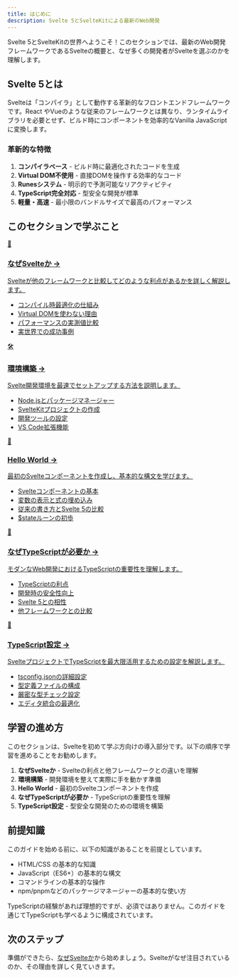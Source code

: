 ```yaml
---
title: はじめに
description: Svelte 5とSvelteKitによる最新のWeb開発
---
```


<script>
  import { base } from '$app/paths';
</script>

Svelte 5とSvelteKitの世界へようこそ！このセクションでは、最新のWeb開発フレームワークであるSvelteの概要と、なぜ多くの開発者がSvelteを選ぶのかを理解します。

## Svelte 5とは

Svelteは「コンパイラ」として動作する革新的なフロントエンドフレームワークです。React やVueのような従来のフレームワークとは異なり、ランタイムライブラリを必要とせず、ビルド時にコンポーネントを効率的なVanilla JavaScriptに変換します。

### 革新的な特徴

1. **コンパイラベース** - ビルド時に最適化されたコードを生成
2. **Virtual DOM不使用** - 直接DOMを操作する効率的なコード
3. **Runesシステム** - 明示的で予測可能なリアクティビティ
4. **TypeScript完全対応** - 型安全な開発が標準
5. **軽量・高速** - 最小限のバンドルサイズで最高のパフォーマンス

## このセクションで学ぶこと

<div class="grid grid-cols-1 md:grid-cols-2 gap-4 my-8 auto-rows-[1fr]">
  <a href="{base}/introduction/why-svelte/" class="flex no-underline group h-full">
    <div class="p-4 border border-gray-2 dark:border-gray-7 rounded-lg shadow-md hover:shadow-lg hover:border-pink-400 dark:hover:border-pink-400 transition-all cursor-pointer flex flex-col w-full">
      <div class="text-3xl mb-2">🚀</div>
      <h3 class="font-bold text-lg mb-2 text-pink-600 dark:text-pink-400 group-hover:text-pink-700 dark:group-hover:text-pink-300 transition-colors">
        なぜSvelteか
        <span class="inline-block ml-1 text-xs opacity-60">→</span>
      </h3>
      <p class="text-sm mb-3 text-gray-7 dark:text-gray-3">Svelteが他のフレームワークと比較してどのような利点があるかを詳しく解説します。</p>
      <ul class="text-sm text-gray-6 dark:text-gray-4 space-y-1 flex-grow">
        <li>コンパイル時最適化の仕組み</li>
        <li>Virtual DOMを使わない理由</li>
        <li>パフォーマンスの実測値比較</li>
        <li>実世界での成功事例</li>
      </ul>
    </div>
  </a>
  
  <a href="{base}/introduction/setup/" class="flex no-underline group h-full">
    <div class="p-4 border border-gray-2 dark:border-gray-7 rounded-lg shadow-md hover:shadow-lg hover:border-pink-400 dark:hover:border-pink-400 transition-all cursor-pointer flex flex-col w-full">
      <div class="text-3xl mb-2">🛠️</div>
      <h3 class="font-bold text-lg mb-2 text-pink-600 dark:text-pink-400 group-hover:text-pink-700 dark:group-hover:text-pink-300 transition-colors">
        環境構築
        <span class="inline-block ml-1 text-xs opacity-60">→</span>
      </h3>
      <p class="text-sm mb-3 text-gray-7 dark:text-gray-3">Svelte開発環境を最速でセットアップする方法を説明します。</p>
      <ul class="text-sm text-gray-6 dark:text-gray-4 space-y-1 flex-grow">
        <li>Node.jsとパッケージマネージャー</li>
        <li>SvelteKitプロジェクトの作成</li>
        <li>開発ツールの設定</li>
        <li>VS Code拡張機能</li>
      </ul>
    </div>
  </a>
  
  <a href="{base}/introduction/hello-world/" class="flex no-underline group h-full">
    <div class="p-4 border border-gray-2 dark:border-gray-7 rounded-lg shadow-md hover:shadow-lg hover:border-pink-400 dark:hover:border-pink-400 transition-all cursor-pointer flex flex-col w-full">
      <div class="text-3xl mb-2">👋</div>
      <h3 class="font-bold text-lg mb-2 text-pink-600 dark:text-pink-400 group-hover:text-pink-700 dark:group-hover:text-pink-300 transition-colors">
        Hello World
        <span class="inline-block ml-1 text-xs opacity-60">→</span>
      </h3>
      <p class="text-sm mb-3 text-gray-7 dark:text-gray-3">最初のSvelteコンポーネントを作成し、基本的な構文を学びます。</p>
      <ul class="text-sm text-gray-6 dark:text-gray-4 space-y-1 flex-grow">
        <li>Svelteコンポーネントの基本</li>
        <li>変数の表示と式の埋め込み</li>
        <li>従来の書き方とSvelte 5の比較</li>
        <li>$stateルーンの初歩</li>
      </ul>
    </div>
  </a>
  
  <a href="{base}/introduction/why-typescript/" class="flex no-underline group h-full">
    <div class="p-4 border border-gray-2 dark:border-gray-7 rounded-lg shadow-md hover:shadow-lg hover:border-pink-400 dark:hover:border-pink-400 transition-all cursor-pointer flex flex-col w-full">
      <div class="text-3xl mb-2">🎯</div>
      <h3 class="font-bold text-lg mb-2 text-pink-600 dark:text-pink-400 group-hover:text-pink-700 dark:group-hover:text-pink-300 transition-colors">
        なぜTypeScriptが必要か
        <span class="inline-block ml-1 text-xs opacity-60">→</span>
      </h3>
      <p class="text-sm mb-3 text-gray-7 dark:text-gray-3">モダンなWeb開発におけるTypeScriptの重要性を理解します。</p>
      <ul class="text-sm text-gray-6 dark:text-gray-4 space-y-1 flex-grow">
        <li>TypeScriptの利点</li>
        <li>開発時の安全性向上</li>
        <li>Svelte 5との相性</li>
        <li>他フレームワークとの比較</li>
      </ul>
    </div>
  </a>
  
  <a href="{base}/introduction/typescript-setup/" class="flex no-underline group h-full">
    <div class="p-4 border border-gray-2 dark:border-gray-7 rounded-lg shadow-md hover:shadow-lg hover:border-pink-400 dark:hover:border-pink-400 transition-all cursor-pointer flex flex-col w-full">
      <div class="text-3xl mb-2">📘</div>
      <h3 class="font-bold text-lg mb-2 text-pink-600 dark:text-pink-400 group-hover:text-pink-700 dark:group-hover:text-pink-300 transition-colors">
        TypeScript設定
        <span class="inline-block ml-1 text-xs opacity-60">→</span>
      </h3>
      <p class="text-sm mb-3 text-gray-7 dark:text-gray-3">SvelteプロジェクトでTypeScriptを最大限活用するための設定を解説します。</p>
      <ul class="text-sm text-gray-6 dark:text-gray-4 space-y-1 flex-grow">
        <li>tsconfig.jsonの詳細設定</li>
        <li>型定義ファイルの構成</li>
        <li>厳密な型チェック設定</li>
        <li>エディタ統合の最適化</li>
      </ul>
    </div>
  </a>
</div>

## 学習の進め方

このセクションは、Svelteを初めて学ぶ方向けの導入部分です。以下の順序で学習を進めることをお勧めします。

1. **なぜSvelteか** - Svelteの利点と他フレームワークとの違いを理解
2. **環境構築** - 開発環境を整えて実際に手を動かす準備
3. **Hello World** - 最初のSvelteコンポーネントを作成
4. **なぜTypeScriptが必要か** - TypeScriptの重要性を理解
5. **TypeScript設定** - 型安全な開発のための環境を構築

## 前提知識

このガイドを始める前に、以下の知識があることを前提としています。

- HTML/CSS の基本的な知識
- JavaScript（ES6+）の基本的な構文
- コマンドラインの基本的な操作
- npm/pnpmなどのパッケージマネージャーの基本的な使い方

TypeScriptの経験があれば理想的ですが、必須ではありません。このガイドを通じてTypeScriptも学べるように構成されています。

## 次のステップ

準備ができたら、[なぜSvelteか](/introduction/why-svelte/)から始めましょう。Svelteがなぜ注目されているのか、その理由を詳しく見ていきます。